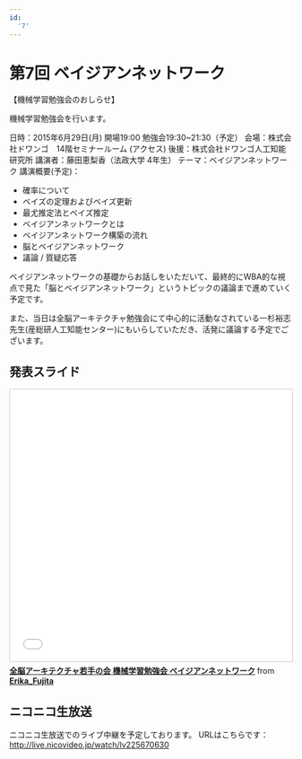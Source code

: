 ```yaml
---
id:
  '7'
---
```


# 第7回 ベイジアンネットワーク

【機械学習勉強会のおしらせ】

機械学習勉強会を行います。

日時：2015年6月29日(月) 開場19:00 勉強会19:30~21:30（予定）
会場：株式会社ドワンゴ　14階セミナールーム (アクセス)
後援：株式会社ドワンゴ人工知能研究所
講演者：藤田恵梨香（法政大学 4年生）
テーマ：ベイジアンネットワーク
講演概要(予定)：
- 確率について
- ベイズの定理およびベイズ更新
- 最尤推定法とベイズ推定
- ベイジアンネットワークとは
- ベイジアンネットワーク構築の流れ
- 脳とベイジアンネットワーク
- 議論 / 質疑応答

ベイジアンネットワークの基礎からお話しをいただいて、最終的にWBA的な視点で見た「脳とベイジアンネットワーク」というトピックの議論まで進めていく予定です。

また、当日は全脳アーキテクチャ勉強会にて中心的に活動なされている一杉裕志先生(産総研人工知能センター)にもいらしていただき、活発に議論する予定でございます。

## 発表スライド

<iframe src="//www.slideshare.net/slideshow/embed_code/key/rqKAYU40Wa2qMr" width="595" height="485" frameborder="0" marginwidth="0" marginheight="0" scrolling="no" style="border:1px solid #CCC; border-width:1px; margin-bottom:5px; max-width: 100%;" allowfullscreen> </iframe> <div style="margin-bottom:5px"> <strong> <a href="//www.slideshare.net/Erika_Fujita/ss-50118591" title="全脳アーキテクチャ若手の会 機械学習勉強会 ベイジアンネットワーク" target="_blank">全脳アーキテクチャ若手の会 機械学習勉強会 ベイジアンネットワーク</a> </strong> from <strong><a target="_blank" href="https://www.slideshare.net/Erika_Fujita">Erika_Fujita</a></strong> </div> 

## ニコニコ生放送

ニコニコ生放送でのライブ中継を予定しております。
URLはこちらです：
http://live.nicovideo.jp/watch/lv225670630
